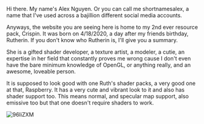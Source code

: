 Hi there. My name's Alex Nguyen. Or you can call me shortnamesalex, a name that I've used across a bajillion different social media accounts.

Anyways, the website you are seeing here is home to my 2nd ever resource pack, Crispin. It was born on 4/18/2020, a day after my friends birthday, Rutherin. If you don't know who Rutherin is, I'll give you a summary.

She is a gifted shader developer, a texture artist, a modeler, a cutie, an expertise in her field that constantly proves me wrong cause I don't even have the bare minimum knowledge of OpenGL, or anything really, and an awesome, loveable person.

It is supposed to look good with one Ruth's shader packs, a very good one at that, Raspberry. It has a very cute and vibrant look to it and also has shader support too. This means normal, and specular map support, also emissive too but that one doesn't require shaders to work.

![96IiZXM](https://user-images.githubusercontent.com/63942150/82401664-94bd0e80-9a84-11ea-8013-8c85a17135a0.png)
